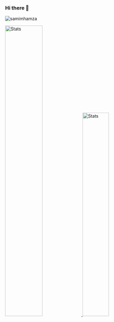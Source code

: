 ### Hi there 👋

<!--
**azizpgl/azizpgl** is a ✨ _special_ ✨ repository because its `README.md` (this file) appears on your GitHub profile.

Here are some ideas to get you started:

- 🔭 I’m currently working on ...
- 🌱 I’m currently learning ...
- 👯 I’m looking to collaborate on ...
- 🤔 I’m looking for help with ...
- 💬 Ask me about ...
- 📫 How to reach me: ...
- 😄 Pronouns: ...
- ⚡ Fun fact: ...
-->
<p align="left"> <img src="https://komarev.com/ghpvc/?username=azizpgl&label=Profile%20views&color=0e75b6&style=flat" alt="samimhamza" /> </p>

 <a href="https://github-readme-stats.vercel.app">
        <img width="49%" alt="Stats" src="https://github-readme-stats.vercel.app/api?&count_private=true&include_all_commits=true&username=azizpgl&theme=onedark&custom_title=GitHub+Stats&hide_border=true"/>
    </a>
 <a href="https://github-readme-stats.vercel.app">
     <img width="41%"  alt="Stats" src="https://github-readme-stats.vercel.app/api/top-langs/?username=azizpgl&layout=compact&theme=onedark&hide_border=true"/>
 </a>
    
